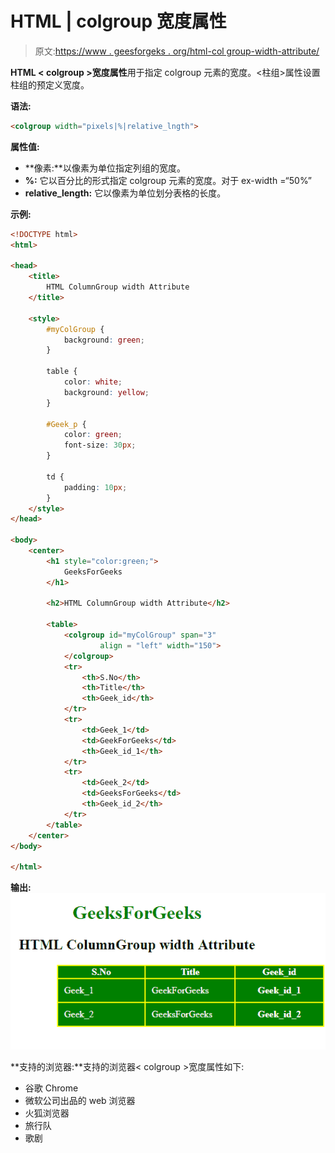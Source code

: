 # HTML | colgroup 宽度属性

> 原文:[https://www . geesforgeks . org/html-col group-width-attribute/](https://www.geeksforgeeks.org/html-colgroup-width-attribute/)

**HTML < colgroup >宽度属性**用于指定 colgroup 元素的宽度。<柱组>属性设置柱组的预定义宽度。

**语法:**

```html
<colgroup width="pixels|%|relative_lngth">
```

**属性值:**

*   **像素:**以像素为单位指定列组的宽度。
*   **%:** 它以百分比的形式指定 colgroup 元素的宽度。对于 ex-width =“50%”
*   **relative_length:** 它以像素为单位划分表格的长度。

**示例:**

```html
<!DOCTYPE html> 
<html> 

<head> 
    <title> 
        HTML ColumnGroup width Attribute 
    </title> 

    <style> 
        #myColGroup { 
            background: green; 
        } 

        table { 
            color: white; 
            background: yellow; 
        } 

        #Geek_p { 
            color: green; 
            font-size: 30px; 
        } 

        td { 
            padding: 10px; 
        } 
    </style> 
</head> 

<body> 
    <center>
        <h1 style="color:green;"> 
            GeeksForGeeks 
        </h1> 

        <h2>HTML ColumnGroup width Attribute</h2> 

        <table> 
            <colgroup id="myColGroup" span="3"
                    align = "left" width="150"> 
            </colgroup> 
            <tr> 
                <th>S.No</th> 
                <th>Title</th> 
                <th>Geek_id</th> 
            </tr> 
            <tr> 
                <td>Geek_1</td> 
                <td>GeekForGeeks</td> 
                <th>Geek_id_1</th> 
            </tr> 
            <tr> 
                <td>Geek_2</td> 
                <td>GeeksForGeeks</td> 
                <th>Geek_id_2</th> 
            </tr> 
        </table> 
    </center>
</body> 

</html>
```

**输出:**
![](img/3c963de6d4c00ddab66564dff00875ef.png)

**支持的浏览器:**支持的浏览器< colgroup >宽度属性如下:

*   谷歌 Chrome
*   微软公司出品的 web 浏览器
*   火狐浏览器
*   旅行队
*   歌剧